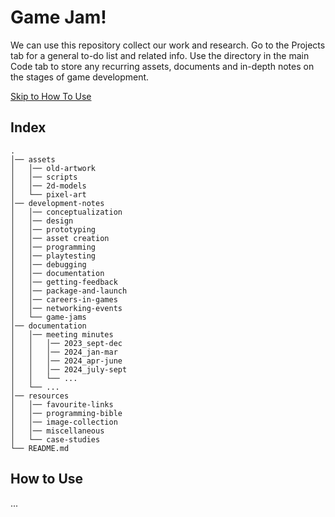 # Game Jam!

We can use this repository collect our work and research. Go to the Projects tab for a general to-do list and related info. Use the directory in the main Code tab to store any recurring assets, documents and in-depth notes on the stages of game development.

[Skip to How To Use](#how-to-use)

## Index
```
.
│── assets
│   │── old-artwork
│   │── scripts
│   │── 2d-models
│   └── pixel-art
│── development-notes
│   │── conceptualization
│   │── design
│   │── prototyping
│   │── asset creation
│   │── programming
│   │── playtesting
│   │── debugging
│   │── documentation
│   │── getting-feedback
│   │── package-and-launch
│   │── careers-in-games
│   │── networking-events
│   └── game-jams
│── documentation
│   │── meeting minutes
│   │   │── 2023_sept-dec
│   │   │── 2024_jan-mar
│   │   │── 2024_apr-june
│   │   │── 2024_july-sept
│   │   └── ...
│   └── ...
│── resources
│   │── favourite-links
│   │── programming-bible
│   │── image-collection
│   │── miscellaneous
│   └── case-studies
└── README.md
```

## How to Use

...
